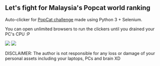 ## Let's fight for Malaysia's Popcat world ranking
 
Auto-clicker for <a href="https://popcat.click/" target="_blank">PopCat challenge</a> made using Python 3 + Selenium.

You can open unlimited browsers to run the clickers until you drained your PC's CPU :P

<img src="https://i.imgur.com/xuvErqk.png">

<img src="https://i.imgur.com/7NQuIX1.png">

DISCLAIMER: The author is not responsible for any loss or damage of your personal assets including your laptops, PCs and brain XD
